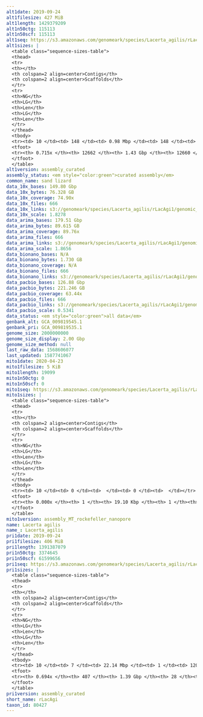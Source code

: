 ```yaml
---
alt1date: 2019-09-24
alt1filesize: 427 MiB
alt1length: 1429379209
alt1n50ctg: 115113
alt1n50scf: 115113
alt1seq: https://s3.amazonaws.com/genomeark/species/Lacerta_agilis/rLacAgi1/assembly_curated/rLacAgi1.alt.cur.20190924.fasta.gz
alt1sizes: |
  <table class="sequence-sizes-table">
  <thead>
  <tr>
  <th></th>
  <th colspan=2 align=center>Contigs</th>
  <th colspan=2 align=center>Scaffolds</th>
  </tr>
  <tr>
  <th>NG</th>
  <th>LG</th>
  <th>Len</th>
  <th>LG</th>
  <th>Len</th>
  </tr>
  </thead>
  <tbody>
  <tr><td> 10 </td><td> 148 </td><td> 0.98 Mbp </td><td> 148 </td><td> 0.98 Mbp </td></tr>  <tr><td> 20 </td><td> 402 </td><td> 0.64 Mbp </td><td> 402 </td><td> 0.64 Mbp </td></tr>  <tr><td> 30 </td><td> 773 </td><td> 454.06 Kbp </td><td> 773 </td><td> 454.06 Kbp </td></tr>  <tr><td> 40 </td><td> 1321 </td><td> 283.92 Kbp </td><td> 1321 </td><td> 283.92 Kbp </td></tr>  <tr style="background-color:#cccccc;"><td> 50 </td><td> 2398 </td><td> 115.11 Kbp </td><td> 2398 </td><td> 115.11 Kbp </td></tr>  <tr><td> 60 </td><td> 5159 </td><td> 50.84 Kbp </td><td> 5159 </td><td> 50.84 Kbp </td></tr>  <tr><td> 70 </td><td> 10811 </td><td> 22.60 Kbp </td><td> 10811 </td><td> 22.60 Kbp </td></tr>  <tr><td> 80 </td><td> 0 </td><td>  </td><td> 0 </td><td>  </td></tr>  <tr><td> 90 </td><td> 0 </td><td>  </td><td> 0 </td><td>  </td></tr>  <tr><td> 100 </td><td> 0 </td><td>  </td><td> 0 </td><td>  </td></tr>  </tbody>
  <tfoot>
  <tr><th> 0.715x </th><th> 12662 </th><th> 1.43 Gbp </th><th> 12660 </th><th> 1.43 Gbp </th></tr>
  </tfoot>
  </table>
alt1version: assembly_curated
assembly_status: <em style="color:green">curated assembly</em>
common_name: sand lizard
data_10x_bases: 149.80 Gbp
data_10x_bytes: 76.328 GB
data_10x_coverage: 74.90x
data_10x_files: 666
data_10x_links: s3://genomeark/species/Lacerta_agilis/rLacAgi1/genomic_data/10x/<br>
data_10x_scale: 1.8278
data_arima_bases: 179.51 Gbp
data_arima_bytes: 89.615 GB
data_arima_coverage: 89.76x
data_arima_files: 666
data_arima_links: s3://genomeark/species/Lacerta_agilis/rLacAgi1/genomic_data/arima/<br>
data_arima_scale: 1.8656
data_bionano_bases: N/A
data_bionano_bytes: 1.730 GB
data_bionano_coverage: N/A
data_bionano_files: 666
data_bionano_links: s3://genomeark/species/Lacerta_agilis/rLacAgi1/genomic_data/bionano/<br>
data_pacbio_bases: 126.88 Gbp
data_pacbio_bytes: 221.246 GB
data_pacbio_coverage: 63.44x
data_pacbio_files: 666
data_pacbio_links: s3://genomeark/species/Lacerta_agilis/rLacAgi1/genomic_data/pacbio/<br>
data_pacbio_scale: 0.5341
data_status: <em style="color:green">all data</em>
genbank_alt: GCA_009819545.1
genbank_pri: GCA_009819535.1
genome_size: 2000000000
genome_size_display: 2.00 Gbp
genome_size_method: null
last_raw_data: 1568606077
last_updated: 1587741067
mito1date: 2020-04-23
mito1filesize: 5 KiB
mito1length: 19099
mito1n50ctg: 0
mito1n50scf: 0
mito1seq: https://s3.amazonaws.com/genomeark/species/Lacerta_agilis/rLacAgi1/assembly_MT_rockefeller_nanopore/rLacAgi1.MT.20200423.fasta.gz
mito1sizes: |
  <table class="sequence-sizes-table">
  <thead>
  <tr>
  <th></th>
  <th colspan=2 align=center>Contigs</th>
  <th colspan=2 align=center>Scaffolds</th>
  </tr>
  <tr>
  <th>NG</th>
  <th>LG</th>
  <th>Len</th>
  <th>LG</th>
  <th>Len</th>
  </tr>
  </thead>
  <tbody>
  <tr><td> 10 </td><td> 0 </td><td>  </td><td> 0 </td><td>  </td></tr>  <tr><td> 20 </td><td> 0 </td><td>  </td><td> 0 </td><td>  </td></tr>  <tr><td> 30 </td><td> 0 </td><td>  </td><td> 0 </td><td>  </td></tr>  <tr><td> 40 </td><td> 0 </td><td>  </td><td> 0 </td><td>  </td></tr>  <tr style="background-color:#cccccc;"><td> 50 </td><td> 0 </td><td style="background-color:#ff8888;">  </td><td> 0 </td><td style="background-color:#ff8888;">  </td></tr>  <tr><td> 60 </td><td> 0 </td><td>  </td><td> 0 </td><td>  </td></tr>  <tr><td> 70 </td><td> 0 </td><td>  </td><td> 0 </td><td>  </td></tr>  <tr><td> 80 </td><td> 0 </td><td>  </td><td> 0 </td><td>  </td></tr>  <tr><td> 90 </td><td> 0 </td><td>  </td><td> 0 </td><td>  </td></tr>  <tr><td> 100 </td><td> 0 </td><td>  </td><td> 0 </td><td>  </td></tr>  </tbody>
  <tfoot>
  <tr><th> 0.000x </th><th> 1 </th><th> 19.10 Kbp </th><th> 1 </th><th> 19.10 Kbp </th></tr>
  </tfoot>
  </table>
mito1version: assembly_MT_rockefeller_nanopore
name: Lacerta agilis
name_: Lacerta_agilis
pri1date: 2019-09-24
pri1filesize: 406 MiB
pri1length: 1391387079
pri1n50ctg: 3374645
pri1n50scf: 61599656
pri1seq: https://s3.amazonaws.com/genomeark/species/Lacerta_agilis/rLacAgi1/assembly_curated/rLacAgi1.pri.cur.20190924.fasta.gz
pri1sizes: |
  <table class="sequence-sizes-table">
  <thead>
  <tr>
  <th></th>
  <th colspan=2 align=center>Contigs</th>
  <th colspan=2 align=center>Scaffolds</th>
  </tr>
  <tr>
  <th>NG</th>
  <th>LG</th>
  <th>Len</th>
  <th>LG</th>
  <th>Len</th>
  </tr>
  </thead>
  <tbody>
  <tr><td> 10 </td><td> 7 </td><td> 22.14 Mbp </td><td> 1 </td><td> 120.75 Mbp </td></tr>  <tr><td> 20 </td><td> 20 </td><td> 11.49 Mbp </td><td> 3 </td><td> 100.70 Mbp </td></tr>  <tr><td> 30 </td><td> 42 </td><td> 7.59 Mbp </td><td> 5 </td><td> 95.50 Mbp </td></tr>  <tr><td> 40 </td><td> 73 </td><td> 5.65 Mbp </td><td> 7 </td><td> 84.10 Mbp </td></tr>  <tr style="background-color:#cccccc;"><td> 50 </td><td> 118 </td><td style="background-color:#88ff88;"> 3.37 Mbp </td><td> 10 </td><td style="background-color:#88ff88;"> 61.60 Mbp </td></tr>  <tr><td> 60 </td><td> 193 </td><td> 2.03 Mbp </td><td> 13 </td><td> 51.72 Mbp </td></tr>  <tr><td> 70 </td><td> 0 </td><td>  </td><td> 0 </td><td>  </td></tr>  <tr><td> 80 </td><td> 0 </td><td>  </td><td> 0 </td><td>  </td></tr>  <tr><td> 90 </td><td> 0 </td><td>  </td><td> 0 </td><td>  </td></tr>  <tr><td> 100 </td><td> 0 </td><td>  </td><td> 0 </td><td>  </td></tr>  </tbody>
  <tfoot>
  <tr><th> 0.694x </th><th> 407 </th><th> 1.39 Gbp </th><th> 28 </th><th> 1.39 Gbp </th></tr>
  </tfoot>
  </table>
pri1version: assembly_curated
short_name: rLacAgi
taxon_id: 80427
---
```

